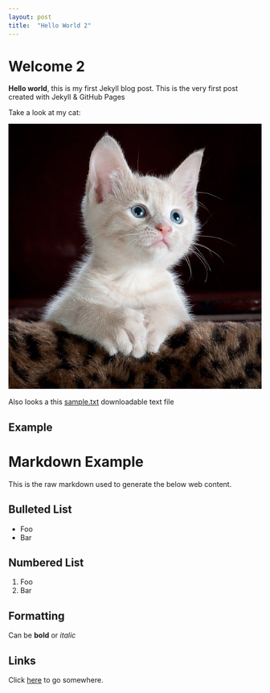 ```yaml
---
layout: post
title:  "Hello World 2"
---
```


# Welcome 2

**Hello world**, this is my first Jekyll blog post. This is the very first post created with Jekyll & GitHub Pages

Take a look at my cat:

![cat](/assets/cat.jpg) 

Also looks a this [sample.txt](/assets/sample.txt) downloadable text file


## Example

Markdown Example
===============

This is the raw markdown used to generate the below web content.

Bulleted List
-------------

* Foo
* Bar

Numbered List
-------------

1. Foo
2. Bar

Formatting
----------

Can be **bold** or *italic*

Links
-----

Click [here](http://foo.com) to go somewhere.
